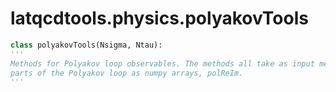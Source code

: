 latqcdtools.physics.polyakovTools
=============

```Python
class polyakovTools(Nsigma, Ntau):
'''
Methods for Polyakov loop observables. The methods all take as input measurements of the real and imaginary
parts of the Polyakov loop as numpy arrays, polReIm.
'''
```
